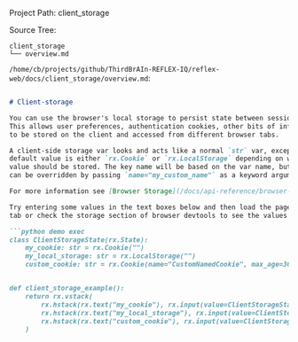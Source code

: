 Project Path: client_storage

Source Tree:

```
client_storage
└── overview.md

```

`/home/cb/projects/github/ThirdBrAIn-REFLEX-IQ/reflex-web/docs/client_storage/overview.md`:

```md

# Client-storage

You can use the browser's local storage to persist state between sessions.
This allows user preferences, authentication cookies, other bits of information
to be stored on the client and accessed from different browser tabs.

A client-side storage var looks and acts like a normal `str` var, except the
default value is either `rx.Cookie` or `rx.LocalStorage` depending on where the
value should be stored. The key name will be based on the var name, but this
can be overridden by passing `name="my_custom_name"` as a keyword argument.

For more information see [Browser Storage](/docs/api-reference/browser-storage/).

Try entering some values in the text boxes below and then load the page in a separate
tab or check the storage section of browser devtools to see the values saved in the browser.

```python demo exec
class ClientStorageState(rx.State):
    my_cookie: str = rx.Cookie("")
    my_local_storage: str = rx.LocalStorage("")
    custom_cookie: str = rx.Cookie(name="CustomNamedCookie", max_age=3600)


def client_storage_example():
    return rx.vstack(
        rx.hstack(rx.text("my_cookie"), rx.input(value=ClientStorageState.my_cookie, on_change=ClientStorageState.set_my_cookie)),
        rx.hstack(rx.text("my_local_storage"), rx.input(value=ClientStorageState.my_local_storage, on_change=ClientStorageState.set_my_local_storage)),
        rx.hstack(rx.text("custom_cookie"), rx.input(value=ClientStorageState.custom_cookie, on_change=ClientStorageState.set_custom_cookie)),
    )
```

```